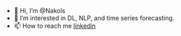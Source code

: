 - 👋 Hi, I’m @Nakols
- 👀 I’m interested in DL, NLP, and time series forecasting.
- 📫 How to reach me [linkedin](https://www.linkedin.com/in/nikitalisitsyn/)

<!---
Nakols/Nakols is a ✨ special ✨ repository because its `README.md` (this file) appears on your GitHub profile.
You can click the Preview link to take a look at your changes.
--->
